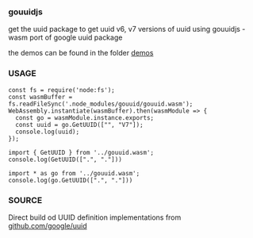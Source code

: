 ### gouuidjs
get the uuid package to get uuid v6, v7 versions of uuid using gouuidjs - wasm port of google uuid package

the demos can be found in the folder [demos](https://github.com/ganeshkbhat/gouuidjs/tree/main/demos)

### USAGE

```
const fs = require('node:fs');
const wasmBuffer = fs.readFileSync('.node_modules/gouuid/gouuid.wasm');
WebAssembly.instantiate(wasmBuffer).then(wasmModule => {
  const go = wasmModule.instance.exports;
  const uuid = go.GetUUID(["", "V7"]);
  console.log(uuid); 
});
```

```
import { GetUUID } from '../gouuid.wasm';
console.log(GetUUID([".", "."]))
```

```
import * as go from '../gouuid.wasm';
console.log(go.GetUUID([".", "."]))
```

### SOURCE

Direct build od UUID definition implementations from [github.com/google/uuid](https://github.com/google/uuid)

